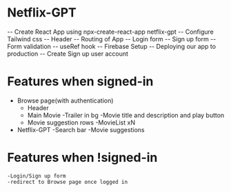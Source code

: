 # Netflix-GPT

-- Create React App using npx-create-react-app netflix-gpt
-- Configure Tailwind css
-- Header
-- Routing of App
-- Login form
-- Sign up form
-- Form validation
-- useRef hook
-- Firebase Setup
-- Deploying our app to production
-- Create Sign up user account

# Features when signed-in

- Browse page(with authentication)
  - Header
  - Main Movie
    -Trailer in bg
    -Movie title and description and play button
  - Movie suggestion rows
    -MovieList xN
- Netflix-GPT
  -Search bar
  -Movie suggestions

# Features when !signed-in

    -Login/Sign up form
    -redirect to Browse page once logged in
